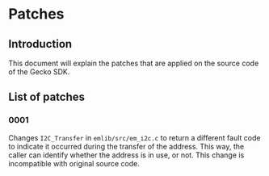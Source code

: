 # Patches

## Introduction
This document will explain the patches that are applied on the source code of the Gecko SDK.

## List of patches

### 0001
Changes `I2C_Transfer` in `emlib/src/em_i2c.c` to return a different fault code to indicate it occurred during the transfer of the address. This way, the caller can identify whether the address is in use, or not. This change is incompatible with original source code.
